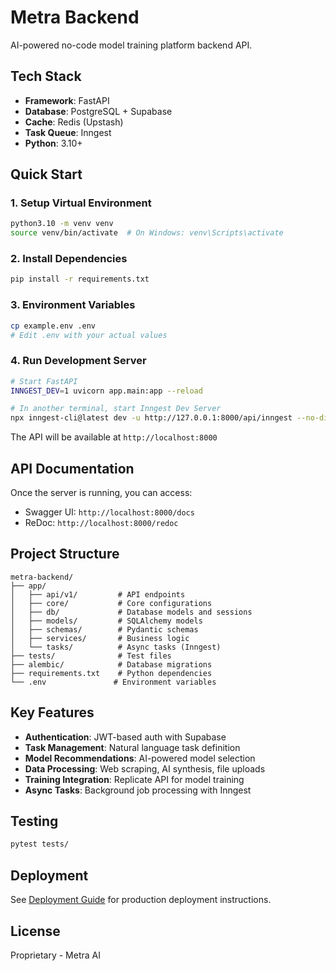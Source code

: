 # Metra Backend

AI-powered no-code model training platform backend API.

## Tech Stack

- **Framework**: FastAPI
- **Database**: PostgreSQL + Supabase
- **Cache**: Redis (Upstash)
- **Task Queue**: Inngest
- **Python**: 3.10+

## Quick Start

### 1. Setup Virtual Environment

```bash
python3.10 -m venv venv
source venv/bin/activate  # On Windows: venv\Scripts\activate
```

### 2. Install Dependencies

```bash
pip install -r requirements.txt
```

### 3. Environment Variables

```bash
cp example.env .env
# Edit .env with your actual values
```

### 4. Run Development Server

```bash
# Start FastAPI
INNGEST_DEV=1 uvicorn app.main:app --reload

# In another terminal, start Inngest Dev Server
npx inngest-cli@latest dev -u http://127.0.0.1:8000/api/inngest --no-discovery
```

The API will be available at `http://localhost:8000`

## API Documentation

Once the server is running, you can access:
- Swagger UI: `http://localhost:8000/docs`
- ReDoc: `http://localhost:8000/redoc`

## Project Structure

```
metra-backend/
├── app/
│   ├── api/v1/         # API endpoints
│   ├── core/           # Core configurations
│   ├── db/             # Database models and sessions
│   ├── models/         # SQLAlchemy models
│   ├── schemas/        # Pydantic schemas
│   ├── services/       # Business logic
│   └── tasks/          # Async tasks (Inngest)
├── tests/              # Test files
├── alembic/            # Database migrations
├── requirements.txt    # Python dependencies
└── .env               # Environment variables
```

## Key Features

- **Authentication**: JWT-based auth with Supabase
- **Task Management**: Natural language task definition
- **Model Recommendations**: AI-powered model selection
- **Data Processing**: Web scraping, AI synthesis, file uploads
- **Training Integration**: Replicate API for model training
- **Async Tasks**: Background job processing with Inngest

## Testing

```bash
pytest tests/
```

## Deployment

See [Deployment Guide](../Metra_Development_Manual.md#部署指南) for production deployment instructions.

## License

Proprietary - Metra AI 
